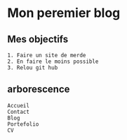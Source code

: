 # Mon peremier blog

## Mes objectifs

	1. Faire un site de merde
	2. En faire le moins possible
	3. Relou git hub

## arborescence
	
	Accueil
	Contact
	Blog
	Portefolio
	CV
